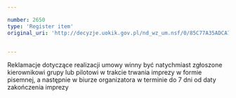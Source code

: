 ```yaml
---

number: 2650
type: 'Register item'
original_uri: 'http://decyzje.uokik.gov.pl/nd_wz_um.nsf/0/85C77A35ADCA777BC125792E0042D43A?OpenDocument'


---
```


Reklamacje dotyczące realizacji umowy winny być natychmiast zgłoszone kierownikowi grupy lub pilotowi w trakcie trwania imprezy w formie pisemnej, a następnie w biurze organizatora w terminie do 7 dni od daty zakończenia imprezy
